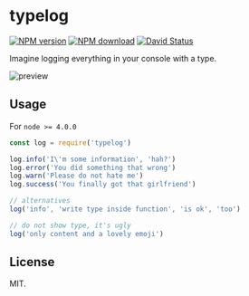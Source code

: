 # typelog

[![NPM version](https://img.shields.io/npm/v/typelog.svg?style=flat-square)](https://www.npmjs.com/package/typelog)
[![NPM download](https://img.shields.io/npm/dm/typelog.svg?style=flat-square)](https://www.npmjs.com/package/typelog)
[![David Status](https://img.shields.io/david/egoist/typelog.svg?style=flat-square)](https://david-dm.org/egoist/typelog)

Imagine logging everything in your console with a type.

![preview](http://ww4.sinaimg.cn/large/a15b4afegw1exi2ljyh8kj20gd0aagn2.jpg)

## Usage

For `node >= 4.0.0`

```javascript
const log = require('typelog')

log.info('I\'m some information', 'hah?')
log.error('You did something that wrong')
log.warn('Please do not hate me')
log.success('You finally got that girlfriend')

// alternatives
log('info', 'write type inside function', 'is ok', 'too')

// do not show type, it's ugly
log('only content and a lovely emoji')
```

## License

MIT.
